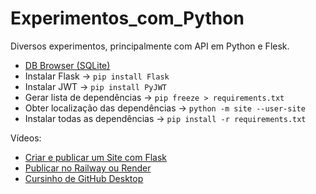 # Experimentos_com_Python
Diversos experimentos, principalmente com API em Python e Flesk.

 - [DB Browser (SQLite)](https://sqlitebrowser.org/)
 - Instalar Flask → `pip install Flask`
 - Instalar JWT → `pip install PyJWT`
 - Gerar lista de dependências → `pip freeze > requirements.txt`
 - Obter localização das dependências → `python -m site --user-site`
 - Instalar todas as dependências → `pip install -r requirements.txt`


Vídeos:

 - [Criar e publicar um Site com Flask](https://youtu.be/K2ejI4z8Mbg?si=E5gTWMDEVuHfnHfJ)
 - [Publicar no Railway ou Render](https://youtu.be/E9MMZ52InK8?si=zGTQGXnb31oOZWy2)
 - [Cursinho de GitHub Desktop](https://www.youtube.com/watch?v=EGmzAs1G0z0)
